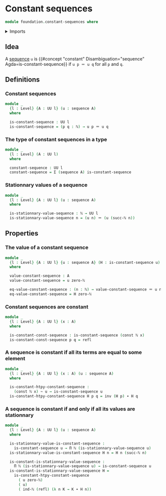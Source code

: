 # Constant sequences

```agda
module foundation.constant-sequences where
```

<details><summary>Imports</summary>

```agda
open import elementary-number-theory.natural-numbers

open import foundation.constant-maps
open import foundation.dependent-pair-types
open import foundation.homotopies
open import foundation.identity-types
open import foundation.pi-decompositions
open import foundation.sequences
open import foundation.universe-levels
```

</details>

## Idea

A [sequence](foundation.sequences.md) `u` is
{{#concept "constant" Disambiguation="sequence" Agda=is-constant-sequence}}
if `u p ＝ u q` for all `p` and `q`.

## Definitions

### Constant sequences

```agda
module _
  {l : Level} {A : UU l} (u : sequence A)
  where

  is-constant-sequence : UU l
  is-constant-sequence = (p q : ℕ) → u p ＝ u q
```

### The type of constant sequences in a type

```agda
module _
  {l : Level} (A : UU l)
  where

  constant-sequence : UU l
  constant-sequence = Σ (sequence A) is-constant-sequence
```

### Stationnary values of a sequence

```agda
module _
  {l : Level} {A : UU l} (u : sequence A)
  where

  is-stationnary-value-sequence : ℕ → UU l
  is-stationnary-value-sequence n = (u n) ＝ (u (succ-ℕ n))
```

## Properties

### The value of a constant sequence

```agda
module _
  {l : Level} {A : UU l} {u : sequence A} (H : is-constant-sequence u)
  where

  value-constant-sequence : A
  value-constant-sequence = u zero-ℕ

  eq-value-constant-sequence : (n : ℕ) → value-constant-sequence ＝ u n
  eq-value-constant-sequence = H zero-ℕ
```

### Constant sequences are constant

```agda
module _
  {l : Level} {A : UU l} (x : A)
  where

  is-constant-const-sequence : is-constant-sequence (const ℕ x)
  is-constant-const-sequence p q = refl
```

### A sequence is constant if all its terms are equal to some element

```agda
module _
  {l : Level} {A : UU l} (x : A) (u : sequence A)
  where

  is-constant-htpy-constant-sequence :
    (const ℕ x) ~ u → is-constant-sequence u
  is-constant-htpy-constant-sequence H p q = inv (H p) ∙ H q
```

### A sequence is constant if and only if all its values are stationnary

```agda
module _
  {l : Level} {A : UU l} (u : sequence A)
  where

  is-stationnary-value-is-constant-sequence :
    is-constant-sequence u → Π ℕ (is-stationnary-value-sequence u)
  is-stationnary-value-is-constant-sequence H n = H n (succ-ℕ n)

  is-constant-is-stationnary-value-sequence :
    Π ℕ (is-stationnary-value-sequence u) → is-constant-sequence u
  is-constant-is-stationnary-value-sequence H =
    is-constant-htpy-constant-sequence
      ( u zero-ℕ)
      ( u)
      ( ind-ℕ (refl) (λ n K → K ∙ H n))
```

